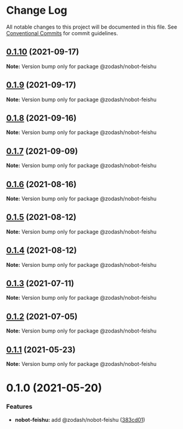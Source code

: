 # Change Log

All notable changes to this project will be documented in this file.
See [Conventional Commits](https://conventionalcommits.org) for commit guidelines.

## [0.1.10](https://github.com/zcorky/zodash/compare/@zodash/nobot-feishu@0.1.9...@zodash/nobot-feishu@0.1.10) (2021-09-17)

**Note:** Version bump only for package @zodash/nobot-feishu





## [0.1.9](https://github.com/zcorky/zodash/compare/@zodash/nobot-feishu@0.1.8...@zodash/nobot-feishu@0.1.9) (2021-09-17)

**Note:** Version bump only for package @zodash/nobot-feishu





## [0.1.8](https://github.com/zcorky/zodash/compare/@zodash/nobot-feishu@0.1.7...@zodash/nobot-feishu@0.1.8) (2021-09-16)

**Note:** Version bump only for package @zodash/nobot-feishu





## [0.1.7](https://github.com/zcorky/zodash/compare/@zodash/nobot-feishu@0.1.6...@zodash/nobot-feishu@0.1.7) (2021-09-09)

**Note:** Version bump only for package @zodash/nobot-feishu





## [0.1.6](https://github.com/zcorky/zodash/compare/@zodash/nobot-feishu@0.1.5...@zodash/nobot-feishu@0.1.6) (2021-08-16)

**Note:** Version bump only for package @zodash/nobot-feishu





## [0.1.5](https://github.com/zcorky/zodash/compare/@zodash/nobot-feishu@0.1.4...@zodash/nobot-feishu@0.1.5) (2021-08-12)

**Note:** Version bump only for package @zodash/nobot-feishu





## [0.1.4](https://github.com/zcorky/zodash/compare/@zodash/nobot-feishu@0.1.3...@zodash/nobot-feishu@0.1.4) (2021-08-12)

**Note:** Version bump only for package @zodash/nobot-feishu





## [0.1.3](https://github.com/zcorky/zodash/compare/@zodash/nobot-feishu@0.1.2...@zodash/nobot-feishu@0.1.3) (2021-07-11)

**Note:** Version bump only for package @zodash/nobot-feishu





## [0.1.2](https://github.com/zcorky/zodash/compare/@zodash/nobot-feishu@0.1.1...@zodash/nobot-feishu@0.1.2) (2021-07-05)

**Note:** Version bump only for package @zodash/nobot-feishu





## [0.1.1](https://github.com/zcorky/zodash/compare/@zodash/nobot-feishu@0.1.0...@zodash/nobot-feishu@0.1.1) (2021-05-23)

**Note:** Version bump only for package @zodash/nobot-feishu





# 0.1.0 (2021-05-20)


### Features

* **nobot-feishu:** add @zodash/nobot-feishu ([383cd01](https://github.com/zcorky/zodash/commit/383cd01d71e995185eed4bb70502a3de64ca5551))
